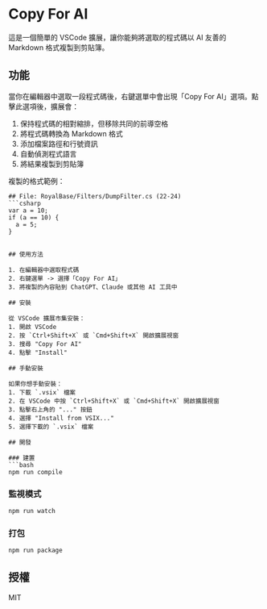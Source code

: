 # Copy For AI

這是一個簡單的 VSCode 擴展，讓你能夠將選取的程式碼以 AI 友善的 Markdown 格式複製到剪貼簿。

## 功能

當你在編輯器中選取一段程式碼後，右鍵選單中會出現「Copy For AI」選項。點擊此選項後，擴展會：

1. 保持程式碼的相對縮排，但移除共同的前導空格
2. 將程式碼轉換為 Markdown 格式
3. 添加檔案路徑和行號資訊
4. 自動偵測程式語言
5. 將結果複製到剪貼簿

複製的格式範例：

```
## File: RoyalBase/Filters/DumpFilter.cs (22-24)
```csharp
var a = 10;
if (a == 10) {
  a = 5;
}
```
```

## 使用方法

1. 在編輯器中選取程式碼
2. 右鍵選單 -> 選擇「Copy For AI」
3. 將複製的內容貼到 ChatGPT、Claude 或其他 AI 工具中

## 安裝

從 VSCode 擴展市集安裝：
1. 開啟 VSCode
2. 按 `Ctrl+Shift+X` 或 `Cmd+Shift+X` 開啟擴展視窗
3. 搜尋 "Copy For AI"
4. 點擊 "Install"

## 手動安裝

如果你想手動安裝：
1. 下載 `.vsix` 檔案
2. 在 VSCode 中按 `Ctrl+Shift+X` 或 `Cmd+Shift+X` 開啟擴展視窗
3. 點擊右上角的 "..." 按鈕
4. 選擇 "Install from VSIX..."
5. 選擇下載的 `.vsix` 檔案

## 開發

### 建置
```bash
npm run compile
```

### 監視模式
```bash
npm run watch
```

### 打包
```bash
npm run package
```

## 授權

MIT